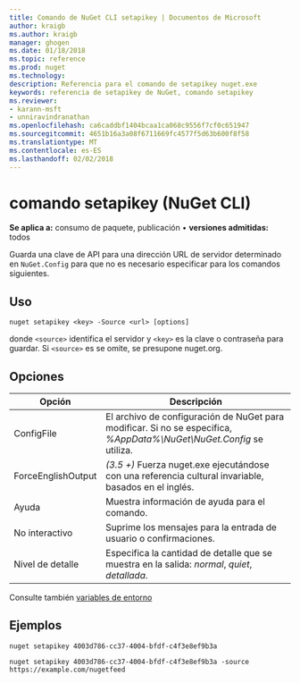 ```yaml
---
title: Comando de NuGet CLI setapikey | Documentos de Microsoft
author: kraigb
ms.author: kraigb
manager: ghogen
ms.date: 01/18/2018
ms.topic: reference
ms.prod: nuget
ms.technology: 
description: Referencia para el comando de setapikey nuget.exe
keywords: referencia de setapikey de NuGet, comando setapikey
ms.reviewer:
- karann-msft
- unniravindranathan
ms.openlocfilehash: ca6caddbf1404bcaa1ca068c9556f7cf0c651947
ms.sourcegitcommit: 4651b16a3a08f6711669fc4577f5d63b600f8f58
ms.translationtype: MT
ms.contentlocale: es-ES
ms.lasthandoff: 02/02/2018
---
```

# <a name="setapikey-command-nuget-cli"></a>comando setapikey (NuGet CLI)

**Se aplica a:** consumo de paquete, publicación &bullet; **versiones admitidas:** todos

Guarda una clave de API para una dirección URL de servidor determinado en `NuGet.Config` para que no es necesario especificar para los comandos siguientes.

## <a name="usage"></a>Uso

```cli
nuget setapikey <key> -Source <url> [options]
```

donde `<source>` identifica el servidor y `<key>` es la clave o contraseña para guardar. Si `<source>` es se omite, se presupone nuget.org.

## <a name="options"></a>Opciones

| Opción | Descripción |
| --- | --- |
| ConfigFile | El archivo de configuración de NuGet para modificar. Si no se especifica, *%AppData%\NuGet\NuGet.Config* se utiliza. |
| ForceEnglishOutput | *(3.5 +)*  Fuerza nuget.exe ejecutándose con una referencia cultural invariable, basados en el inglés. |
| Ayuda | Muestra información de ayuda para el comando. |
| No interactivo | Suprime los mensajes para la entrada de usuario o confirmaciones. |
| Nivel de detalle | Especifica la cantidad de detalle que se muestra en la salida: *normal*, *quiet*, *detallada*. |

Consulte también [variables de entorno](cli-ref-environment-variables.md)

## <a name="examples"></a>Ejemplos

```cli
nuget setapikey 4003d786-cc37-4004-bfdf-c4f3e8ef9b3a

nuget setapikey 4003d786-cc37-4004-bfdf-c4f3e8ef9b3a -source https://example.com/nugetfeed
```

